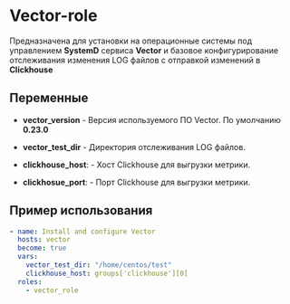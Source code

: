 Vector-role
=========

Предназначена для установки на операционные системы под управлением **SystemD** сервиса **Vector** и базовое конфигурирование отслеживания изменения LOG файлов с отправкой изменений в **Clickhouse**

Переменные
----------

- **vector_version** - Версия используемого ПО Vector. По умолчанию **0.23.0**

- **vector_test_dir** - Директория отслеживания LOG файлов.

- **clickhouse_host**: - Хост Clickhouse для выгрузки метрики.

- **clickhosue_port**: - Порт Clickhouse для выгрузки метрики.

Пример использования
--------------------

```yaml
- name: Install and configure Vector
  hosts: vector
  become: true
  vars:
    vector_test_dir: "/home/centos/test"
    clickhouse_host: groups['clickhouse'][0]
  roles:
    - vector_role
```
